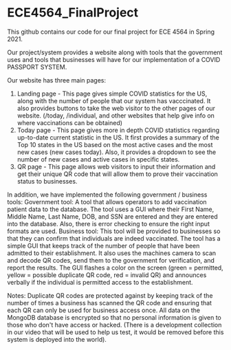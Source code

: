 # ECE4564_FinalProject
This github contains our code for our final project for ECE 4564 in Spring 2021.

Our project/system provides a website along with tools that the government uses and tools that businesses will have for our implementation of a COVID PASSPORT SYSTEM.

Our website has three main pages:
1) Landing page - This page gives simple COVID statistics for the US, along with the number of people that our system has vacccinated. It also provides buttons to take the web visitor to the other pages of our website. (/today, /individual, and other websites that help give info on where vaccinations can be obtained)
2) Today page - This page gives more in depth COVID statistics regarding up-to-date current statistic in the US. It first provides a summary of the Top 10 states in the US based on the most active cases and the most new cases (new cases today). Also, it provides a dropdown to see the number of new cases and active cases in specific states. 
3) QR page - This page allows web visitors to input their information and get their unique QR code that will allow them to prove their vaccination status to businesses.

In addition, we have implemented the following government / business tools:
Government tool:
A tool that allows operators to add vaccination patient data to the database. The tool uses a GUI where their First Name, Middle Name, Last Name, DOB, and SSN are entered and they are entered into the database. Also, there is error checking to ensure the right input formats are used. 
Business tool:
This tool will be provided to businesses so that they can confirm that individuals are indeed vaccinated. The tool has a simple GUI that keeps track of the number of people that have been admitted to their establishment. It also uses the machines camera to scan and decode QR codes, send them to the government for verification, and report the results. The GUI flashes a color on the screen (green = permitted, yellow = possible duplicate QR code, red = invalid QR) and announces verbally if the individual is permitted access to the establishment. 

Notes:
Duplicate QR codes are protected against by keeping track of the number of times a business has scanned the QR code and ensuring that each QR can only be used for business access once. 
All data on the MongoDB database is encrypted so that no personal information is given to those who don't have access or hacked. (There is a development collection in our video that will be used to help us test, it would be removed before this system is deployed into the world). 
